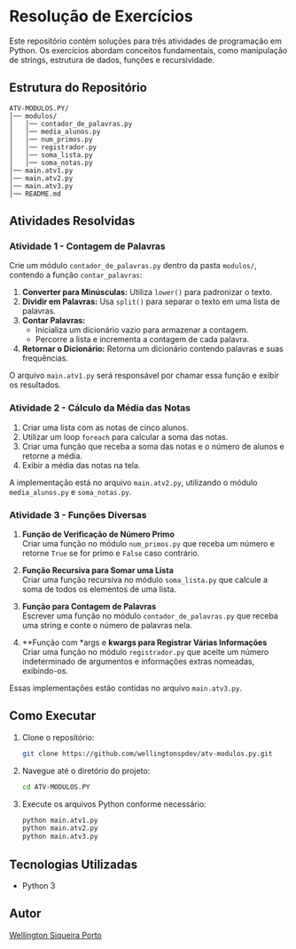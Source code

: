 # Resolução de Exercícios

Este repositório contém soluções para três atividades de programação em Python. Os exercícios abordam conceitos fundamentais, como manipulação de strings, estrutura de dados, funções e recursividade.

## Estrutura do Repositório

```
ATV-MODULOS.PY/
│── modulos/
│   │── contador_de_palavras.py
│   │── media_alunos.py
│   │── num_primos.py
│   │── registrador.py
│   │── soma_lista.py
│   │── soma_notas.py
│── main.atv1.py
│── main.atv2.py
│── main.atv3.py
│── README.md
```

## Atividades Resolvidas

### **Atividade 1 - Contagem de Palavras**

Crie um módulo `contador_de_palavras.py` dentro da pasta `modulos/`, contendo a função `contar_palavras`:

1. **Converter para Minúsculas:** Utiliza `lower()` para padronizar o texto.
2. **Dividir em Palavras:** Usa `split()` para separar o texto em uma lista de palavras.
3. **Contar Palavras:**
   - Inicializa um dicionário vazio para armazenar a contagem.
   - Percorre a lista e incrementa a contagem de cada palavra.
4. **Retornar o Dicionário:** Retorna um dicionário contendo palavras e suas frequências.

O arquivo `main.atv1.py` será responsável por chamar essa função e exibir os resultados.

### **Atividade 2 - Cálculo da Média das Notas**

1. Criar uma lista com as notas de cinco alunos.
2. Utilizar um loop `foreach` para calcular a soma das notas.
3. Criar uma função que receba a soma das notas e o número de alunos e retorne a média.
4. Exibir a média das notas na tela.

A implementação está no arquivo `main.atv2.py`, utilizando o módulo `media_alunos.py` e `soma_notas.py`.

### **Atividade 3 - Funções Diversas**

1. **Função de Verificação de Número Primo**  
   Criar uma função no módulo `num_primos.py` que receba um número e retorne `True` se for primo e `False` caso contrário.

2. **Função Recursiva para Somar uma Lista**  
   Criar uma função recursiva no módulo `soma_lista.py` que calcule a soma de todos os elementos de uma lista.

3. **Função para Contagem de Palavras**  
   Escrever uma função no módulo `contador_de_palavras.py` que receba uma string e conte o número de palavras nela.

4. **Função com *args e **kwargs para Registrar Várias Informações**  
   Criar uma função no módulo `registrador.py` que aceite um número indeterminado de argumentos e informações extras nomeadas, exibindo-os.

Essas implementações estão contidas no arquivo `main.atv3.py`.

## Como Executar

1. Clone o repositório:
   ```bash
   git clone https://github.com/wellingtonspdev/atv-modulos.py.git
   ```
2. Navegue até o diretório do projeto:
   ```bash
   cd ATV-MODULOS.PY
   ```
3. Execute os arquivos Python conforme necessário:
   ```bash
   python main.atv1.py
   python main.atv2.py
   python main.atv3.py
   ```

## Tecnologias Utilizadas
- Python 3

## Autor
[Wellington Siqueira Porto](https://github.com/wellingtonspdev)

